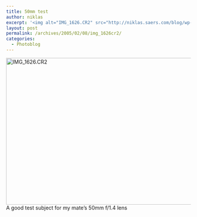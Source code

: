 ```yaml
---
title: 50mm test
author: niklas
excerpt: '<img alt="IMG_1626.CR2" src="http://niklas.saers.com/blog/wp-content/IMG_1626-thumbnail.jpg" width="199" height="133" />'
layout: post
permalink: /archives/2005/02/08/img_1626cr2/
categories:
  - Photoblog
---
```

<img alt="IMG_1626.CR2" src="http://niklas.saers.com/blog/wp-content/IMG_1626.jpg" width="599" height="399" />  
A good test subject for my mate&#8217;s 50mm f/1.4 lens